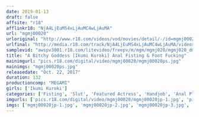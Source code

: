 ```yaml
---
date: 2019-01-13
draft: false
affsite: "r18"
afflinkr18: "NjA4LjEuMS4xLjAuMC4wLjAuMA"
url: "mgmj00020"
urloriginal: "http://www.r18.com/videos/vod/movies/detail/-/id=mgmj00020"
urlfinal: "http://media.r18.com/track/NjA4LjEuMS4xLjAuMC4wLjAuMA/videos/vod/movies/detail/-/id=mgmj00020"
samplevid: "awspv3001.r18.com/litevideo/freepv/m/mgm/mgmj020/mgmj020_dmb_w.mp4"
title: "A Bitchy Goddess [Ikumi Kuroki] Anal Fisting & Foot Fucking"
mainimgurl: "pics.r18.com/digital/video/mgmj00020/mgmj00020ps.jpg"
mainimgs: "mgmj00020ps.jpg"
releasedate: "Oct. 22, 2017"
duration: 132
productioncomp: "MEGAMI"
girls: ['Ikumi Kuroki']
categories: ['Fisting', 'Slut', 'Featured Actress', 'Handjob', 'Anal Play', 'Masochist Man', 'Hi-Def']
imgurls: ['pics.r18.com/digital/video/mgmj00020/mgmj00020jp-1.jpg', 'pics.r18.com/digital/video/mgmj00020/mgmj00020jp-2.jpg', 'pics.r18.com/digital/video/mgmj00020/mgmj00020jp-3.jpg', 'pics.r18.com/digital/video/mgmj00020/mgmj00020jp-4.jpg', 'pics.r18.com/digital/video/mgmj00020/mgmj00020jp-5.jpg', 'pics.r18.com/digital/video/mgmj00020/mgmj00020jp-6.jpg', 'pics.r18.com/digital/video/mgmj00020/mgmj00020jp-7.jpg', 'pics.r18.com/digital/video/mgmj00020/mgmj00020jp-8.jpg', 'pics.r18.com/digital/video/mgmj00020/mgmj00020jp-9.jpg', 'pics.r18.com/digital/video/mgmj00020/mgmj00020jp-10.jpg', 'pics.r18.com/digital/video/mgmj00020/mgmj00020jp-11.jpg', 'pics.r18.com/digital/video/mgmj00020/mgmj00020jp-12.jpg', 'pics.r18.com/digital/video/mgmj00020/mgmj00020jp-13.jpg', 'pics.r18.com/digital/video/mgmj00020/mgmj00020jp-14.jpg', 'pics.r18.com/digital/video/mgmj00020/mgmj00020jp-15.jpg', 'pics.r18.com/digital/video/mgmj00020/mgmj00020jp-16.jpg', 'pics.r18.com/digital/video/mgmj00020/mgmj00020jp-17.jpg', 'pics.r18.com/digital/video/mgmj00020/mgmj00020jp-18.jpg', 'pics.r18.com/digital/video/mgmj00020/mgmj00020jp-19.jpg', 'pics.r18.com/digital/video/mgmj00020/mgmj00020jp-20.jpg']
imgs: ['mgmj00020jp-1.jpg', 'mgmj00020jp-2.jpg', 'mgmj00020jp-3.jpg', 'mgmj00020jp-4.jpg', 'mgmj00020jp-5.jpg', 'mgmj00020jp-6.jpg', 'mgmj00020jp-7.jpg', 'mgmj00020jp-8.jpg', 'mgmj00020jp-9.jpg', 'mgmj00020jp-10.jpg', 'mgmj00020jp-11.jpg', 'mgmj00020jp-12.jpg', 'mgmj00020jp-13.jpg', 'mgmj00020jp-14.jpg', 'mgmj00020jp-15.jpg', 'mgmj00020jp-16.jpg', 'mgmj00020jp-17.jpg', 'mgmj00020jp-18.jpg', 'mgmj00020jp-19.jpg', 'mgmj00020jp-20.jpg']
---
```

